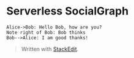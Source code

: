 Serverless SocialGraph
===================
```sequence
Alice->Bob: Hello Bob, how are you?
Note right of Bob: Bob thinks
Bob-->Alice: I am good thanks!
```

> Written with [StackEdit](https://stackedit.io/).